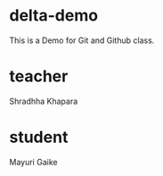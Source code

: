 # delta-demo
This is a Demo for Git and Github class.

# teacher
Shradhha Khapara

# student
Mayuri Gaike